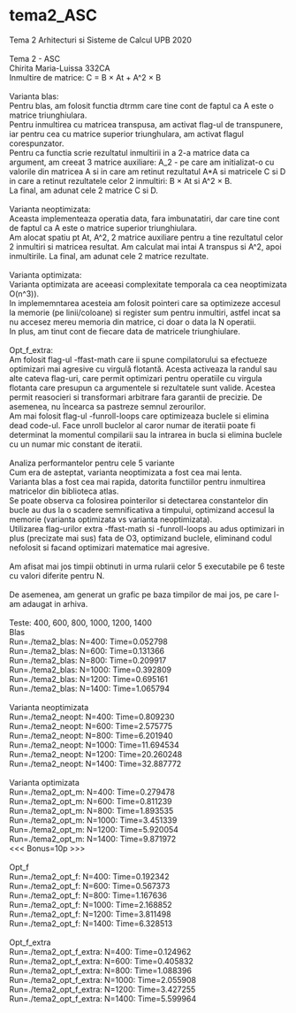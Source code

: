 # tema2_ASC
Tema 2 Arhitecturi si Sisteme de Calcul UPB 2020\
\
Tema 2 - ASC\
Chirita Maria-Luissa 332CA
\
Inmultire de matrice: C = B × At + A^2 × B\
\
Varianta blas: \
    Pentru blas, am folosit functia dtrmm care tine cont de faptul ca A este
    o matrice triunghiulara.\
    Pentru inmultirea cu matricea transpusa, am activat flag-ul de transpunere,
    iar pentru cea cu matrice superior triunghulara, am activat flagul 
    corespunzator.\
    Pentru ca functia scrie rezultatul inmultirii in a 2-a matrice data ca
    argument, am creeat 3 matrice auxiliare: A_2 - pe care am initializat-o cu
    valorile din matricea A si in care am retinut rezultatul A*A si matricele
    C si D in care a retinut rezultatele celor 2 inmultiri: B × At si A^2 × B.\
    La final, am adunat cele 2 matrice C si D.\
\
Varianta neoptimizata:\
    Aceasta implementeaza operatia data, fara imbunatatiri, dar care tine cont
    de faptul ca A este o matrice superior triunghiulara.\
    Am alocat spatiu pt At, A^2, 2 matrice auxiliare pentru a tine rezultatul
    celor 2 inmultiri si matricea resultat. Am calculat mai intai A transpus si
    A^2, apoi inmultirile. La final, am adunat cele 2 matrice rezultate.\
\
Varianta optimizata:\
    Varianta optimizata are aceeasi complexitate temporala ca cea neoptimizata
    O(n^3)).\
    In implememntarea acesteia am folosit pointeri care sa optimizeze accesul
    la memorie (pe linii/coloane) si register sum pentru inmultiri, astfel incat
    sa nu accesez mereu memoria din matrice, ci doar o data la N operatii. \
    In plus, am tinut cont de fiecare data de matricele triunghiulare.\
\
Opt_f_extra:\
    Am folosit flag-ul -ffast-math care ii spune compilatorului sa efectueze 
    optimizari mai agresive cu virgulă flotantă. Acesta activeaza la randul sau
    alte cateva flag-uri, care permit optimizari pentru operatiile cu virgula 
    flotanta care presupun ca argumentele si rezultatele sunt valide. Acestea
    permit reasocieri si transformari arbitrare fara garantii de precizie. De 
    asemenea, nu încearca sa pastreze semnul zerourilor.\
    Am mai folosit flag-ul -funroll-loops care optimizeaza buclele si elimina
    dead code-ul. Face unroll buclelor al caror numar de iteratii poate fi 
    determinat la momentul compilarii sau la intrarea in bucla si elimina 
    buclele cu un numar mic constant de iteratii.\
\
Analiza performantelor pentru cele 5 variante\
    Cum era de asteptat, varianta neoptimizata a fost cea mai lenta.\
    Varianta blas a fost cea mai rapida, datorita functiilor pentru inmultirea
    matricelor din biblioteca atlas.\
    Se poate observa ca folosirea pointerilor si detectarea constantelor din
    bucle au dus la o scadere semnificativa a timpului, optimizand accesul la
    memorie (varianta optimizata vs varianta neoptimizata).\
    Utilizarea flag-urilor extra -ffast-math si -funroll-loops au adus
    optimizari in plus (precizate mai sus) fata de O3, optimizand buclele, 
    eliminand codul nefolosit si facand optimizari matematice mai agresive.\
\
Am afisat mai jos timpii obtinuti in urma rularii celor 5 executabile pe 6 
teste cu valori diferite pentru N. \
\
De asemenea, am generat un grafic pe baza timpilor de mai jos, pe care l-am
adaugat in arhiva.\
\
Teste: 400, 600, 800, 1000, 1200, 1400\
Blas\
    Run=./tema2_blas: N=400:    Time=0.052798\
    Run=./tema2_blas: N=600:    Time=0.131366\
    Run=./tema2_blas: N=800:    Time=0.209917\
    Run=./tema2_blas: N=1000:   Time=0.392809\
    Run=./tema2_blas: N=1200:   Time=0.695161\
    Run=./tema2_blas: N=1400:   Time=1.065794\
\
Varianta neoptimizata\
    Run=./tema2_neopt: N=400:   Time=0.809230\
    Run=./tema2_neopt: N=600:   Time=2.575775\
    Run=./tema2_neopt: N=800:   Time=6.201940\
    Run=./tema2_neopt: N=1000:  Time=11.694534\
    Run=./tema2_neopt: N=1200:  Time=20.260248\
    Run=./tema2_neopt: N=1400:  Time=32.887772\
\
Varianta optimizata\
    Run=./tema2_opt_m: N=400:   Time=0.279478\
    Run=./tema2_opt_m: N=600:   Time=0.811239\
    Run=./tema2_opt_m: N=800:   Time=1.893535\
    Run=./tema2_opt_m: N=1000:  Time=3.451339\
    Run=./tema2_opt_m: N=1200:  Time=5.920054\
    Run=./tema2_opt_m: N=1400:  Time=9.871972\
    <<< Bonus=10p >>>\
\
Opt_f \
    Run=./tema2_opt_f: N=400:   Time=0.192342\
    Run=./tema2_opt_f: N=600:   Time=0.567373\
    Run=./tema2_opt_f: N=800:   Time=1.167636\
    Run=./tema2_opt_f: N=1000:  Time=2.168852\
    Run=./tema2_opt_f: N=1200:  Time=3.811498\
    Run=./tema2_opt_f: N=1400:  Time=6.328513\
\
Opt_f_extra\
    Run=./tema2_opt_f_extra: N=400:     Time=0.124962\
    Run=./tema2_opt_f_extra: N=600:     Time=0.405832\
    Run=./tema2_opt_f_extra: N=800:     Time=1.088396\
    Run=./tema2_opt_f_extra: N=1000:    Time=2.055908\
    Run=./tema2_opt_f_extra: N=1200:    Time=3.427255\
    Run=./tema2_opt_f_extra: N=1400:    Time=5.599964
